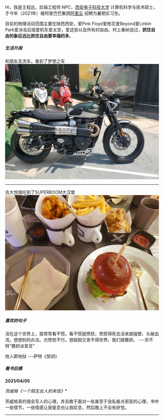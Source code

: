 Hi，我是王程远，后端工程师 NPC，[西安电子科技大学](https://www.xidian.edu.cn/) 计算机科学与技术硕士，于今年（2021年）被阿里巴巴集团[阿里云](https://www.aliyun.com/) 招聘为暑期实习生。

目前的物理活动范围主要在陕西西安，爱Pink Floyd爱枪花爱Beyond爱Linkin Park爱冰岛后摇爱机车爱太空，爱这些以及所有的自由。村上春树说过，**抓住自由的象征远比抓住自由要幸福的多**。


##### 生活片段
和朋友去洗车，看到了梦想之车
![凯旋](/img/about-me/about-life-20210405.jpg)

---

去大悦城吃到了SUPERBOOM大汉堡
![大汉堡](/img/about-me/about-life-20210406.jpg)

##### 喜欢的句子

活在这个世界上，就常常看不惯。看不惯就愤怒，愤怒得死去活来就碰壁、头破血流。想想别的办法。光愤怒不行。想超脱又舍不得世界。我们就撒娇。   ---京不特"撒娇派宣言"

他人即地狱  ---萨特《禁闭》

##### 看书后感

**2021/04/05**

*茨威格《一个陌生女人的来信》**

茨威格真的很会写人的心理，并且敢于面对一些甚至于自私极点邪恶的心理，书中一些情节，一些情感让我窒息也让我叹息，然后晚上不会有好觉。

-----
